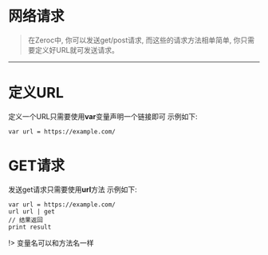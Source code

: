 # 网络请求
> 在Zeroc中, 你可以发送get/post请求, 而这些的请求方法相单简单, 你只需要定义好URL就可发送请求。

---

# 定义URL

定义一个URL只需要使用**var**变量声明一个链接即可
示例如下:

```
var url = https://example.com/
```

# GET请求

发送get请求只需要使用**url**方法
示例如下:

```
var url = https://example.com/
url url | get
// 结果返回
print result
```

!> 变量名可以和方法名一样